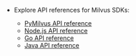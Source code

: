 - Explore API references for Milvus SDKs:

  - [PyMilvus API reference](/api-reference/pymilvus/v{{var.milvus_python_sdk_version}}/About.md)
  - [Node.js API reference](/api-reference/node/v{{var.milvus_node_sdk_version}}/About.md)
  - [Go API reference](/api-reference/go/v{{var.milvus_go_sdk_version}}/About.md)
  - [Java API reference](/api-reference/java/v{{var.milvus_java_sdk_version}}/index.html)

